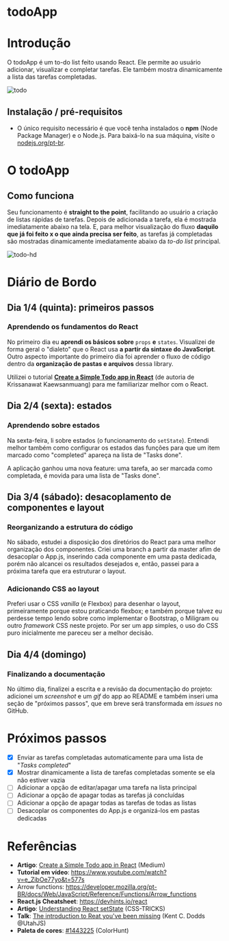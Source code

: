 # todoApp

# Introdução

O todoApp é um to-do list feito usando React. Ele permite ao usuário adicionar, visualizar e completar tarefas. Ele também mostra dinamicamente a lista das tarefas completadas.

![todo](https://github.com/guiemi/todoApp/blob/master/media/todoApp_screenshot.png)

## Instalação / pré-requisitos

* O único requisito necessário é que você tenha instalados o **npm** (Node Package Manager) e o Node.js. Para baixá-lo na sua máquina, visite o [nodejs.org/pt-br](https://nodejs.org/pt-br/).

# O todoApp

## Como funciona

Seu funcionamento é **straight to the point**, facilitando ao usuário a criação de listas rápidas de tarefas. Depois de adicionada a tarefa, ela é mostrada imediatamente abaixo na tela. E, para melhor visualização do fluxo **daquilo que já foi feito x o que ainda precisa ser feito**, as tarefas já completadas são mostradas dinamicamente imediatamente abaixo da *to-do list* principal.

![todo-hd](https://github.com/guiemi/todoApp/blob/master/media/todo-hd.gif)



# Diário de Bordo

## Dia 1/4 (quinta): primeiros passos

### Aprendendo os fundamentos do React

No primeiro dia eu **aprendi os básicos sobre** `props` **e** `states`. Visualizei de forma geral o "dialeto" que o React usa **a partir da sintaxe do JavaScript**. Outro aspecto importante do primeiro dia foi aprender o fluxo de código dentro da **organização de pastas e arquivos** dessa library.

Utilizei o tutorial **[Create a Simple Todo app in React](https://medium.com/@kris101/create-a-simple-todo-app-in-react-72d9341a7e6c)** (de autoria de Krissanawat Kaewsanmuang) para me familiarizar melhor com o React.

## Dia 2/4 (sexta): estados

### Aprendendo sobre estados

Na sexta-feira, li sobre estados (o funcionamento do `setState`). Entendi melhor também como configurar os estados das funções para que um item marcado como "completed" apareça na lista de "Tasks done".

A aplicação ganhou uma nova feature: uma tarefa, ao ser marcada como completada, é movida para uma lista de "Tasks done".

## Dia 3/4 (sábado): desacoplamento de componentes e layout

### Reorganizando a estrutura do código

No sábado, estudei a disposição dos diretórios do React para uma melhor organização dos componentes. Criei uma branch a partir da master afim de desacoplar o App.js, inserindo cada componente em uma pasta dedicada, porém não alcancei os resultados desejados e, então, passei para a próxima tarefa que era estruturar o layout.

### Adicionando CSS ao layout

Preferi usar o CSS *vanilla* (e Flexbox) para desenhar o layout, primeiramente porque estou praticando flexbox; e também porque talvez eu perdesse tempo lendo sobre como implementar o Bootstrap, o Miligram ou outro *framework* CSS neste projeto. Por ser um app simples, o uso do CSS puro inicialmente me pareceu ser a melhor decisão.

## Dia 4/4 (domingo)

### Finalizando a documentação

No último dia, finalizei a escrita e a revisão da documentação do projeto: adicionei um *screenshot* e um *gif* do app ao README e também inseri uma seção de "próximos passos", que em breve será transformada em *issues* no GitHub.

# Próximos passos
- [x] Enviar as tarefas completadas automaticamente para uma lista de "*Tasks completed*"
- [x] Mostrar dinamicamente a lista de tarefas completadas somente se ela não estiver vazia
- [ ] Adicionar a opção de editar/apagar uma tarefa na lista principal
- [ ] Adicionar a opção de apagar todas as tarefas já concluídas
- [ ] Adicionar a opção de apagar todas as tarefas de todas as listas
- [ ] Desacoplar os componentes do App.js e organizá-los em pastas dedicadas

# Referências

* **Artigo**: [Create a Simple Todo app in React](https://medium.com/@kris101/create-a-simple-todo-app-in-react-72d9341a7e6c) (Medium)
* **Tutorial em vídeo**: https://www.youtube.com/watch?v=e_ZibOe77yo&t=577s 
* Arrow functions: https://developer.mozilla.org/pt-BR/docs/Web/JavaScript/Reference/Functions/Arrow_functions
* **React.js Cheatsheet**: https://devhints.io/react
* **Artigo**: [Understanding React setState](https://css-tricks.com/understanding-react-setstate/) (CSS-TRICKS)
* **Talk**: [The introduction to Reat you've been missing](https://www.youtube.com/watch?v=SAIdyBFHfVU) (Kent C. Dodds @UtahJS)
* **Paleta de cores**: [#1443225](https://colorhunt.co/palette/143225) (ColorHunt)
